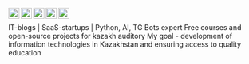 [<img align="left" alt="yegor256 | Gmail" width="22px" src="https://cdn.simpleicons.org/gmail/black/white" />](mailto:yegor256@gmail.com)
[<img align="left" alt="yegor256 | Instagram" width="22px" src="https://cdn.simpleicons.org/Instagram/black/white" />](https://www.linkedin.com/in/yegor256)
[<img align="left" alt="yegor256 | Youtube" width="22px" src="https://cdn.simpleicons.org/Youtube/black/white" />](https://www.linkedin.com/in/yegor256)
[<img align="left" alt="yegor256 | TikTok" width="22px" src="https://cdn.simpleicons.org/TikTok/black/white" />](https://x.com/intent/follow?screen_name=yegor256)
[<img align="left" alt="yegor256 | Telegram" width="22px" src="https://cdn.simpleicons.org/telegram/black/white" />](https://t.me/yegor256news)
<br/>

IT-blogs | SaaS-startups | Python, AI, TG Bots expert
Free courses and open-source projects for kazakh auditory
My goal - development of information technologies in Kazakhstan and ensuring access to quality education
